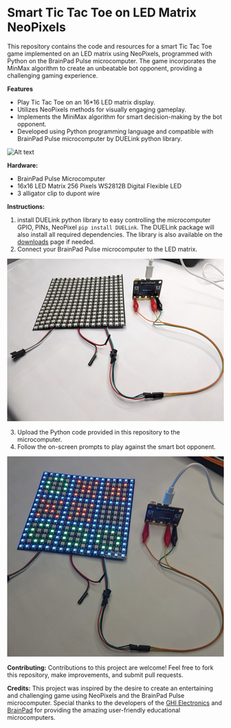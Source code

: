 # Smart Tic Tac Toe on LED Matrix NeoPixels

This repository contains the code and resources for a smart Tic Tac Toe game implemented on an LED matrix using NeoPixels, programmed with Python on the BrainPad Pulse microcomputer. The game incorporates the MinMax algorithm to create an unbeatable bot opponent, providing a challenging gaming experience.

**Features**
- Play Tic Tac Toe on an 16*16 LED matrix display.
- Utilizes NeoPixels methods for visually engaging gameplay.
- Implements the MiniMax algorithm for smart decision-making by the bot opponent.
- Developed using Python programming language and compatible with BrainPad Pulse microcomputer by DUELink python library.

<img title="a title" alt="Alt text" src="images/project.gif">

**Hardware:**
- BrainPad Pulse Microcomputer
- 16x16 LED Matrix 256 Pixels WS2812B Digital Flexible LED
- 3 alligator clip to dupont wire

**Instructions:**
1. install DUELink python library to easy controlling the microcomputer GPIO, PINs, NeoPixel `pip install DUELink`. The DUELink package will also install all required dependencies. The library is also available on the [downloads](https://duelink.com/software/downloads.html) page if needed.
2. Connect your BrainPad Pulse microcomputer to the LED matrix.

<img title="a title" alt="Alt text" src="images/connection.jpg">

3. Upload the Python code provided in this repository to the microcomputer.
4. Follow the on-screen prompts to play against the smart bot opponent.

<img title="a title" alt="Alt text" src="images/final.jpg">

**Contributing:**
Contributions to this project are welcome! Feel free to fork this repository, make improvements, and submit pull requests.

**Credits:**
This project was inspired by the desire to create an entertaining and challenging game using NeoPixels and the BrainPad Pulse microcomputer. Special thanks to the developers of the [GHI Electronics](https://www.ghielectronics.com/) and [BrainPad](https://www.brainpad.com/) for providing the amazing user-friendly educational microcomputers.
